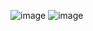 ![image](https://user-images.githubusercontent.com/5947268/197522081-8fd086eb-dab6-406d-8753-e2aae68f39ec.png)
![image](https://user-images.githubusercontent.com/5947268/197522102-838d5af6-aa3d-4efb-9d0f-39924b53ed4d.png)
